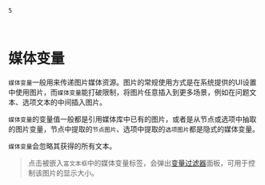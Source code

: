 ```index
5
```
```tag

```
```summary

```
# 媒体变量

`媒体变量`一般用来传递图片媒体资源。图片的常规使用方式是在系统提供的UI设置中使用图片，而`媒体变量`能打破限制，将图片任意插入到更多场景，例如在问题文本、选项文本的中间插入图片。

`媒体变量`的变量值一般都是引用媒体库中已有的图片，或者是从节点或选项中抽取的图片变量，节点中提取的`节点图片`、选项中提取的`选项图片`都是隐式的媒体变量。

`媒体变量`会忽略其获得的所有文本。

> 点击被嵌入`富文本框`中的媒体变量标签，会弹出[变量过滤器](./filter.md#媒体尺寸)面板，可用于控制该图片的显示大小。
